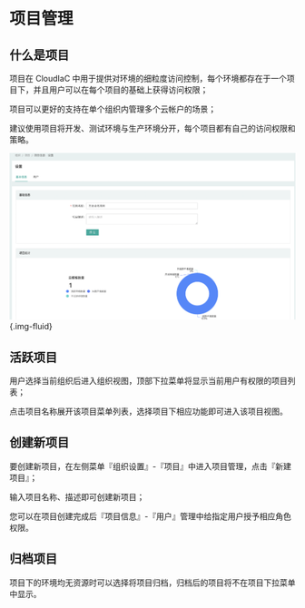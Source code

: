 # 项目管理

## 什么是项目

项目在 CloudIaC 中用于提供对环境的细粒度访问控制，每个环境都存在于一个项目下，并且用户可以在每个项目的基础上获得访问权限；

项目可以更好的支持在单个组织内管理多个云帐户的场景；

建议使用项目将开发、测试环境与生产环境分开，每个项目都有自己的访问权限和策略。

![image-20211223154720024](../images/WX20211224-163531@2x.png){.img-fluid}

## 活跃项目

用户选择当前组织后进入组织视图，顶部下拉菜单将显示当前用户有权限的项目列表；

点击项目名称展开该项目菜单列表，选择项目下相应功能即可进入该项目视图。

## 创建新项目

要创建新项目，在左侧菜单『组织设置』-『项目』中进入项目管理，点击『新建项目』；

输入项目名称、描述即可创建新项目；

您可以在项目创建完成后『项目信息』-『用户』管理中给指定用户授予相应角色权限。

## 归档项目

项目下的环境均无资源时可以选择将项目归档，归档后的项目将不在项目下拉菜单中显示。
